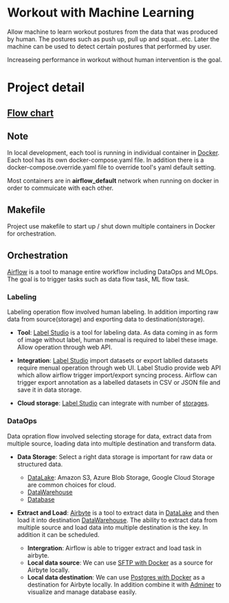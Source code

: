 # Workout with Machine Learning

Allow machine to learn workout postures from the data that was produced by human. The postures such as push up, pull up and squat...etc. Later the machine can be used to detect certain postures that performed by user.

Increaseing performance in workout without human intervention is the goal.

# Project detail

## [Flow chart](https://whimsical.com/ml-workout-active-learning-labelling-flow-RfPRWopbAnZ1vMbQWoHS7m)

## Note
In local development, each tool is running in individual container in [Docker](https://www.docker.com/). Each tool has its own docker-compose.yaml file. In addition there is a docker-compose.override.yaml file to override tool's yaml default setting.

Most containers are in **airflow_default** network when running on docker in order to commuicate with each other.

## Makefile
Project use makefile to start up / shut down multiple containers in Docker for orchestration.

## Orchestration

[Airflow](https://airflow.apache.org/) is a tool to manage entire workflow including DataOps and MLOps. The goal is to trigger tasks such as data flow task, ML flow task.

### Labeling
Labeling operation flow involved human labeling. In addition importing raw data from source(storage) and exporting data to destination(storage).

- **Tool**:
[Label Studio](https://labelstud.io/) is a tool for labeling data. As data coming in as form of image without label, human menual is required to label these image. Allow operation through web API.

- **Integration**:
[Label Studio](https://labelstud.io/) import datasets or export lablled datasets require menual operation through web UI. Label Studio provide web API which allow airflow trigger import/export syncing process. Airflow can trigger export annotation as a labelled datasets in CSV or JSON file and save it in data storage.

- **Cloud storage**:
[Label Studio](https://labelstud.io/) can integrate with number of [storages](https://labelstud.io/guide/storage.html).

### DataOps

Data opration flow involved selecting storage for data, extract data from multiple source, loading data into multiple destination and transform data.

- **Data Storage**:
Select a right data storage is important for raw data or structured data.
    - [DataLake](https://madewithml.com/courses/mlops/data-stack/#data-lake):
  Amazon S3, Azure Blob Storage, Google Cloud Storage are common choices for cloud.
    - [DataWarehouse](https://madewithml.com/courses/mlops/data-stack/#data-warehouse)
    - [Database](https://madewithml.com/courses/mlops/data-stack/#database)

- **Extract and Load**:
[Airbyte](https://airbyte.com/) is a tool to extract data in [DataLake](https://madewithml.com/courses/mlops/data-stack/#data-lake) and then load it into destination [DataWarehouse](https://madewithml.com/courses/mlops/data-stack/#data-warehouse). The ability to extract data from multiple source and load data into multiple destination is the key. In addition it can be scheduled.
    - **Intergration**:
    Airflow is able to trigger extract and load task in airbyte.
    - **Local data source**: We can use [SFTP with Docker](https://hub.docker.com/r/atmoz/sftp) as a source for Airbyte locally. 
    - **Local data destination**: We can use [Postgres with Docker](https://hub.docker.com/_/postgres) as a destination for Airbyte locally. In addition combine it with [Adminer](https://hub.docker.com/_/adminer) to visualize and manage database easily. 
    
